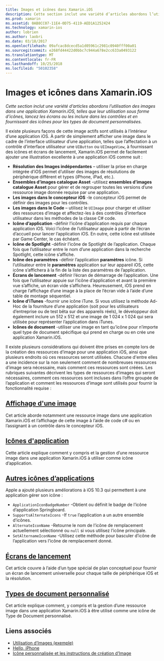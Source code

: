 ```yaml
---
title: Images et icônes dans Xamarin.iOS
description: Cette section inclut une variété d’articles abordons l’utilisation des images dans une application Xamarin.iOS, telles que leur utilisation sous forme d’icônes, lancez les écrans ou les inclure dans les contrôles et en fournissant des icônes pour les types de document personnalisées.
ms.prod: xamarin
ms.assetid: 0AB8CC07-11E4-0D75-4119-AED1A1252424
ms.technology: xamarin-ios
author: lobrien
ms.author: laobri
ms.date: 03/18/2017
ms.openlocfilehash: 09afcac8dcecd5a1d05961c2981c0940fff00a01
ms.sourcegitcommit: e268fd44422d0bbc7c944a678e2cc633a0493122
ms.translationtype: MT
ms.contentlocale: fr-FR
ms.lasthandoff: 10/25/2018
ms.locfileid: "50102358"
---
```

# <a name="images-and-icons-in-xamarinios"></a>Images et icônes dans Xamarin.iOS

_Cette section inclut une variété d’articles abordons l’utilisation des images dans une application Xamarin.iOS, telles que leur utilisation sous forme d’icônes, lancez les écrans ou les inclure dans les contrôles et en fournissant des icônes pour les types de document personnalisées._

Il existe plusieurs façons de cette image actifs sont utilisés à l’intérieur d’une application iOS. À partir de simplement afficher une image dans le cadre de l’interface utilisateur d’une application, telles que l’affectation à un contrôle d’interface utilisateur une `UIButton` ou `UIImageView`, à fournissant des icônes et écrans de lancement, Xamarin.iOS permet de facilement ajouter une illustration excellente à une application iOS comme suit : 

- **Résolution des Images indépendantes** – utiliser la prise en charge intégrée d’iOS permet d’utiliser des images de résolutions de périphérique différent et types (iPhone, iPad, etc.).
- **Ensembles d’images catalogue Asset** -utilisez **ensembles d’images catalogue Asset** pour gérer et de regrouper toutes les versions d’une ressource image donnée requise par une application.
- **Les images dans le concepteur iOS** -le concepteur iOS permet de définir des images pour les contrôles.
- **Les images dans le Code** – utilisez le `UIImage` pour charger et utiliser des ressources d’image et affectez-les à des contrôles d’interface utilisateur dans les méthodes de la classe C# code.
- **Icône d’application** -définir l’icône d’application requis par chaque application iOS. Voici l’icône de l’utilisateur appuie à partir de l’écran d’accueil pour lancer l’application iOS. En outre, cette icône est utilisée par Game Center, le cas échéant.
- **Icône de Spotlight** -définir l’icône de Spotlight de l’application. Chaque fois que l’utilisateur entre le nom d’une application dans la recherche Spotlight, cette icône s’affiche.
- **Icône des paramètres** -définir l’application **paramètres** icône. Si l’utilisateur entre le **paramètres** application sur leur appareil iOS, cette icône s’affichera à la fin de la liste des paramètres de l’application. 
- **Écrans de lancement** -définir l’écran de démarrage de l’application. Une fois que l’utilisateur appuie sur l’icône d’application et avant la première vue s’affiche, un écran vide s’affichera. Heureusement, iOS prend en charge l’affichage d’une image à la place de l’écran vide à l’aide d’une table de montage séquentiel. 
- **Icône d’iTunes** -fournir une icône iTune. Si vous utilisez la méthode Ad-Hoc de la fourniture d’une application (soit pour les utilisateurs d’entreprise ou de test bêta sur des appareils réels), le développeur doit également inclure un 512 x 512 et une image de 1 024 x 1 024 qui sera utilisée pour représenter l’application dans iTunes.
- **Icônes de document** -utiliser une image en tant qu’icône pour n’importe quel type de document spécifique qui prend en charge ou en crée une application Xamarin.iOS.

Il existe plusieurs considérations qui doivent être prises en compte lors de la création des ressources d’image pour une application iOS, ainsi que plusieurs endroits où ces ressources seront utilisées. Chacune d'entre elles a une incidence sur la non seulement comment de nombreuses ressources d’image sera nécessaire, mais comment ces ressources sont créées. Les rubriques suivantes décrivent les types de ressources d’images qui seront nécessaires, comment ces ressources sont incluses dans l’offre groupée de l’application et comment les ressources d’image sont utilisés pour fournir la fonctionnalité requise :


## <a name="displaying-an-imageiosapp-fundamentalsimages-iconsdisplaying-an-imagemd"></a>[Affichage d'une image](~/ios/app-fundamentals/images-icons/displaying-an-image.md)

Cet article aborde notamment une ressource image dans une application Xamarin.iOS et l’affichage de cette image à l’aide de code c# ou en l’assignant à un contrôle dans le concepteur iOS.

## <a name="application-iconsiosapp-fundamentalsimages-iconsapp-iconsmd"></a>[Icônes d'application](~/ios/app-fundamentals/images-icons/app-icons.md)

Cette article explique comment y compris et la gestion d’une ressource image dans une application Xamarin.iOS à utiliser comme icône d’application.

## <a name="alternate-app-iconsiosapp-fundamentalsimages-iconsalternate-app-iconsmd"></a>[Autres icônes d’applications](~/ios/app-fundamentals/images-icons/alternate-app-icons.md)

Apple a ajouté plusieurs améliorations à iOS 10.3 qui permettent à une application gérer son icône :

 - `ApplicationIconBadgeNumber` -Obtient ou définit le badge de l’icône d’application Springboard.
 - `SupportsAlternateIcons` -If `true` l’application a un autre ensemble d’icônes.
 - `AlternateIconName` -Retourne le nom de l’icône de remplacement actuellement sélectionné ou `null` si vous utilisez l’icône principale.
 - `SetAlternameIconName` -Utilisez cette méthode pour basculer d’icône de l’application vers l’icône de remplacement donné.


## <a name="launch-screensiosapp-fundamentalsimages-iconslaunch-screensmd"></a>[Écrans de lancement](~/ios/app-fundamentals/images-icons/launch-screens.md)

Cet article couvre à l’aide d’un type spécial de plan conceptuel pour fournir un écran de lancement universelle pour chaque taille de périphérique iOS et la résolution.

## <a name="custom-document-typesiosapp-fundamentalsimages-iconscustom-document-typesmd"></a>[Types de document personnalisé](~/ios/app-fundamentals/images-icons/custom-document-types.md)

Cet article explique comment, y compris et la gestion d’une ressource image dans une application Xamarin.iOS à être utilisé comme une icône de Type de Document personnalisé.



## <a name="related-links"></a>Liens associés

- [Utilisation d’Images (exemple)](https://developer.xamarin.com/samples/WorkingWithImages/)
- [Hello, iPhone](~/ios/get-started/hello-ios/index.md)
- [Icône personnalisée et les instructions de création d’Image](http://developer.apple.com/library/ios/#documentation/UserExperience/Conceptual/MobileHIG/IconsImages/IconsImages.html)
